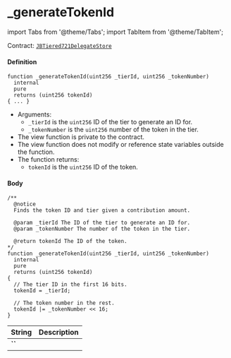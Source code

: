 # _generateTokenId

import Tabs from '@theme/Tabs';
import TabItem from '@theme/TabItem';

Contract: [`JBTiered721DelegateStore`](/dev/api/contracts/or-delegates/jbtiered721delegatestore)

<Tabs>
<TabItem value="Step by step" label="Step by step">

#### Definition

```
function _generateTokenId(uint256 _tierId, uint256 _tokenNumber)
  internal
  pure
  returns (uint256 tokenId)
{ ... }
```

- Arguments:
  - `_tierId` is the `uint256` ID of the tier to generate an ID for.
  - `_tokenNumber` is the `uint256` number of the token in the tier.
- The view function is private to the contract.
- The view function does not modify or reference state variables outside the function.
- The function returns:
  - `tokenId` is the `uint256` ID of the token.

#### Body

</TabItem>

<TabItem value="Code" label="Code">

```
/** 
  @notice
  Finds the token ID and tier given a contribution amount. 

  @param _tierId The ID of the tier to generate an ID for.
  @param _tokenNumber The number of the token in the tier.

  @return tokenId The ID of the token.
*/
function _generateTokenId(uint256 _tierId, uint256 _tokenNumber)
  internal
  pure
  returns (uint256 tokenId)
{
  // The tier ID in the first 16 bits.
  tokenId = _tierId;

  // The token number in the rest.
  tokenId |= _tokenNumber << 16;
}
```

</TabItem>

<TabItem value="Errors" label="Errors">

|String|Description|
|-|-|
|**``**||

</TabItem>

<TabItem value="Bug bounty" label="Bug bounty">

</TabItem>
</Tabs>

